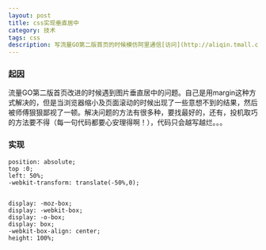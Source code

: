 ```yaml
---
layout: post
title: css实现垂直居中
category: 技术
tags: css
description: 写流量GO第二版首页的时候模仿阿里通信[访问](http://aliqin.tmall.com/phone_num_intro.htm?spm=a1z2p.7360257.0.0.rGUamd)其中遇到图片及div元素垂直居中的问题
---
```


### 起因
流量GO第二版首页改进的时候遇到图片垂直居中的问题。自己是用margin这种方式解决的，但是当浏览器缩小及页面滚动的时候出现了一些意想不到的结果，然后被师傅狠狠鄙视了一顿。解决问题的方法有很多种，要找最好的，还有，投机取巧的方法要不得（每一句代码都要心安理得啊！），代码只会越写越烂。。。

### 实现

	position: absolute;
    top :0;
    left: 50%;
    -webkit-transform: translate(-50%,0);
    
    
    display: -moz-box;
    display: -webkit-box;
    display: -o-box;
    display: box;
    -webkit-box-align: center;
    height: 100%;